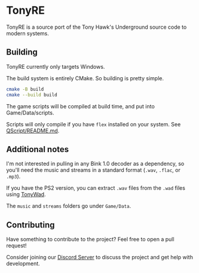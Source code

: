 # TonyRE

TonyRE is a source port of the Tony Hawk's Underground source code to modern systems.

## Building

TonyRE currently only targets Windows.

The build system is entirely CMake. So building is pretty simple.

```bash
cmake -B build
cmake --build build
```

The game scripts will be compiled at build time, and put into Game/Data/scripts.

Scripts will only compile if you have `flex` installed on your system. See [QScript/README.md](https://github.com/cuckydev/QScript/blob/main/README.md).

## Additional notes

I'm not interested in pulling in any Bink 1.0 decoder as a dependency, so you'll need the music and streams in a standard format (`.wav`, `.flac`, or `.mp3`).

If you have the PS2 version, you can extract `.wav` files from the `.wad` files using [TonyWad](https://github.com/cuckydev/TonyWad).

The `music` and `streams` folders go under `Game/Data`.

## Contributing

Have something to contribute to the project? Feel free to open a pull request!

Consider joining our [Discord Server](https://discord.gg/TvyX2jxAX8) to discuss the project and get help with development.
